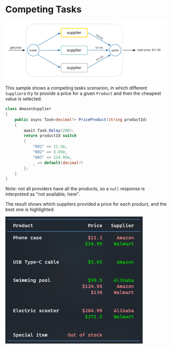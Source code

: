 
# Competing Tasks

![competing-tasks-diagram](../../assets/images/competing-tasks-diagram.png)

This sample shows a competing tasks scenarion, in which different `Supplier`s try to provide a price for a given `Product` and then the cheapest value is selected.

```csharp
class AmazonSupplier
{
    public async Task<decimal?> PriceProduct(string productId)
    {
        await Task.Delay(200);
        return productId switch
        {
            "001" => 11.3m,
            "002" => 5.65m,
            "003" => 124.95m,
            _ => default(decimal?)
        };
    }
}
```

Note: not all providers have all the products, so a `null` response is interpreted as "not available, here".

The result shows which suppliers provided a price for each product, and the best one is highlighted:

![competing-tasks-sample](../../assets/images/competing-tasks-sample.png)
